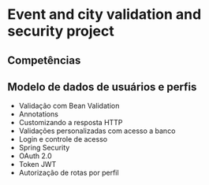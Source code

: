 # Event and city validation and security project

## Competências
## Modelo de dados de usuários e perfis
- Validação com Bean Validation
- Annotations
- Customizando a resposta HTTP
- Validações personalizadas com acesso a banco
- Login e controle de acesso
- Spring Security
- OAuth 2.0
- Token JWT
- Autorização de rotas por perfil

